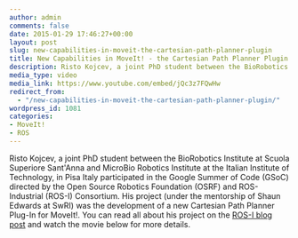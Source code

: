 ```yaml
---
author: admin
comments: false
date: 2015-01-29 17:46:27+00:00
layout: post
slug: new-capabilities-in-moveit-the-cartesian-path-planner-plugin
title: New Capabilities in MoveIt! - the Cartesian Path Planner Plugin
description: Risto Kojcev, a joint PhD student between the BioRobotics Institute at Scuola Superiore Sant’Anna and MicroBio Robotics Institute at the Italian Institute of Technology, in Pisa Italy participated in the Google Summer of Code (GSoC) directed by the Open Source Robotics Foundation (OSRF) and ROS-Industrial (ROS-I) Consortium. His project (under the mentorship of Shaun Edwards at SwRI) was the development of a new Cartesian Path Planner Plug-In for MoveIt!. You can read all about his project on the ROS-I blog post and watch the movie below for more details.
media_type: video
media_link: https://www.youtube.com/embed/jQc3z7FQwHw
redirect_from:
  - "/new-capabilities-in-moveit-the-cartesian-path-planner-plugin/"
wordpress_id: 1081
categories:
- MoveIt!
- ROS
---
```


Risto Kojcev, a joint PhD student between the BioRobotics Institute at Scuola Superiore Sant'Anna and MicroBio Robotics Institute at the Italian Institute of Technology, in Pisa Italy participated in the Google Summer of Code (GSoC) directed by the Open Source Robotics Foundation (OSRF) and ROS-Industrial (ROS-I) Consortium. His project (under the mentorship of Shaun Edwards at SwRI) was the development of a new Cartesian Path Planner Plug-In for MoveIt!. You can read all about his project on the [ROS-I blog post](http://rosindustrial.org/news/2014/9/5/cartesian-path-planner-plug-in-for-moveit) and watch the movie below for more details.

